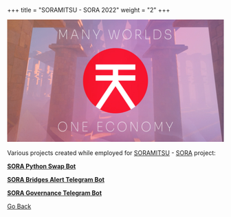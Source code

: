 +++
title = "SORAMITSU - SORA 2022"
weight = "2"
+++

![sora](sora.jpg "SORA")


Various projects created while employed for [SORAMITSU](https://soramitsu.co.jp/) - [SORA](https://sora.org/) project:


**[SORA Python Swap Bot](https://github.com/tayjaf/Portfolio/tree/main/2022/SORA/sora-python-swap-bot)**

**[SORA Bridges Alert Telegram Bot](https://github.com/tayjaf/Portfolio/tree/main/2022/SORA/sora2-bridge-alerts-bot)**

**[SORA Governance Telegram Bot](https://github.com/tayjaf/Portfolio/tree/main/2022/SORA/sora-governance-telegram-bot)**



[Go Back](/projects/)




